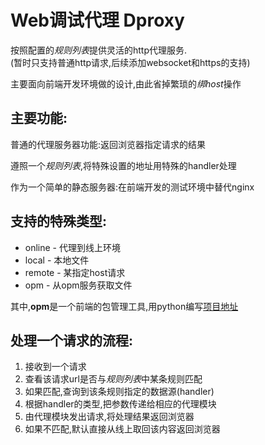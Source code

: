 Web调试代理 Dproxy
================

按照配置的*规则列表*提供灵活的http代理服务.  
(暂时只支持普通http请求,后续添加websocket和https的支持)

主要面向前端开发环境做的设计,由此省掉繁琐的*绑host*操作

主要功能:
---------

普通的代理服务器功能:返回浏览器指定请求的结果

遵照一个*规则列表*,将特殊设置的地址用特殊的handler处理

作为一个简单的静态服务器:在前端开发的测试环境中替代nginx

支持的特殊类型:
---------------

* online - 代理到线上环境
* local - 本地文件
* remote - 某指定host请求
* opm - 从opm服务获取文件

其中,**opm**是一个前端的包管理工具,用python编写[项目地址](http://code.google.com/p/staticcompiler/)

处理一个请求的流程:
-------------------

1. 接收到一个请求
2. 查看该请求url是否与*规则列表*中某条规则匹配
3. 如果匹配,查询到该条规则指定的数据源(handler)
3. 根据handler的类型,把参数传递给相应的代理模块
4. 由代理模块发出请求,将处理结果返回浏览器
5. 如果不匹配,默认直接从线上取回该内容返回浏览器
